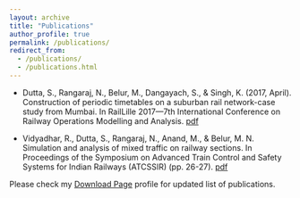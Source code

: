 ```yaml
---
layout: archive
title: "Publications"
author_profile: true
permalink: /publications/
redirect_from: 
  - /publications/
  - /publications.html
---
```

- Dutta, S., Rangaraj, N., Belur, M., Dangayach, S., & Singh, K. (2017, April). Construction of periodic timetables on a suburban rail network-case study from Mumbai. In RailLille 2017—7th International Conference on Railway Operations Modelling and Analysis. [pdf]("https://www.ee.iitb.ac.in/~belur/pdfs/c17icrtt.pdf")

- Vidyadhar, R., Dutta, S., Rangaraj, N., Anand, M., & Belur, M. N. Simulation and analysis of mixed traffic on railway sections. In Proceedings of the Symposium on Advanced Train Control and Safety Systems for Indian Railways (ATCSSIR) (pp. 26-27). [pdf]("https://www.ee.iitb.ac.in/~belur/pdfs/c17atcssir1.pdf")

Please check my <a href="https://scholar.google.com/citations?user=MIYxzQsAAAAJ&hl=en" target="_top">Download Page</a> profile for updated list of publications.
